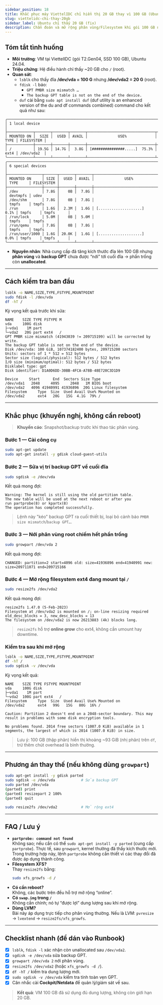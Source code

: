 ```yaml
---
sidebar_position: 18
title: Khắc phục máy ViettelIDC chỉ hiển thị 20 GB thay vì 100 GB (Ubuntu)
slug: viettelidc-chi-thay-20gb
sidebar_label: Ubuntu chỉ thấy 20 GB (fix)
description: Chẩn đoán và mở rộng phân vùng/Filesystem khi gói 100 GB nhưng hệ thống chỉ hiển thị ~20 GB. Kèm gợi ý công cụ quản lý/giám sát server.
---
```


## Tóm tắt tình huống

- **Môi trường**: VM tại ViettelIDC (gói T2.Gen04, SSD 100 GB), Ubuntu 24.04.
- **Triệu chứng**: Hệ điều hành chỉ thấy ~20 GB cho `/` (root).
- **Quan sát**:
  - `lsblk` cho thấy đĩa **/dev/vda = 100 G** nhưng **/dev/vda2 = 20 G** (root).
  - `fdisk -l` báo:
    - `GPT PMBR size mismatch …`
    - `The backup GPT table is not on the end of the device.`
  - `duf` cài bằng `sudo apt install duf` (duf utility is an enhanced version of the du and df commands combined) command cho kết quả như sau:

```
╭────────────────────────────────────────────────────────────────────────────────────────╮
│ 1 local device                                                                         │
├────────────┬───────┬───────┬───────┬───────────────────────────────┬──────┬────────────┤
│ MOUNTED ON │  SIZE │  USED │ AVAIL │              USE%             │ TYPE │ FILESYSTEM │
├────────────┼───────┼───────┼───────┼───────────────────────────────┼──────┼────────────┤
│ /          │ 19.5G │ 14.7G │  3.8G │ [###############.....]  75.3% │ ext4 │ /dev/vda2  │
╰────────────┴───────┴───────┴───────┴───────────────────────────────┴──────┴────────────╯
╭───────────────────────────────────────────────────────────────────────────────────────────────╮
│ 6 special devices                                                                             │
├────────────────┬──────┬───────┬───────┬───────────────────────────────┬──────────┬────────────┤
│ MOUNTED ON     │ SIZE │  USED │ AVAIL │              USE%             │ TYPE     │ FILESYSTEM │
├────────────────┼──────┼───────┼───────┼───────────────────────────────┼──────────┼────────────┤
│ /dev           │ 7.8G │    0B │  7.8G │                               │ devtmpfs │ udev       │
│ /dev/shm       │ 7.8G │    0B │  7.8G │                               │ tmpfs    │ tmpfs      │
│ /run           │ 1.6G │  2.3M │  1.6G │ [....................]   0.1% │ tmpfs    │ tmpfs      │
│ /run/lock      │ 5.0M │    0B │  5.0M │                               │ tmpfs    │ tmpfs      │
│ /run/qemu      │ 7.8G │    0B │  7.8G │                               │ tmpfs    │ tmpfs      │
│ /run/user/1000 │ 1.6G │ 20.0K │  1.6G │ [....................]   0.0% │ tmpfs    │ tmpfs      │
╰────────────────┴──────┴───────┴───────┴───────────────────────────────┴──────────┴────────────╯
```

- **Nguyên nhân**: Nhà cung cấp đã tăng kích thước đĩa lên 100 GB nhưng **phân vùng** và **backup GPT** chưa được “nới” tới cuối đĩa → phần trống còn **unallocated**.

---

## Cách kiểm tra ban đầu

```bash
lsblk -o NAME,SIZE,TYPE,FSTYPE,MOUNTPOINT
sudo fdisk -l /dev/vda
df -hT /
```

Kỳ vọng kết quả trước khi sửa:
```
NAME    SIZE TYPE FSTYPE M
vda     100G disk
├─vda1    1M part
└─vda2   20G part ext4   /
GPT PMBR size mismatch (41943039 != 209715199) will be corrected by write.
The backup GPT table is not on the end of the device.
Disk /dev/vda: 100 GiB, 107374182400 bytes, 209715200 sectors
Units: sectors of 1 * 512 = 512 bytes
Sector size (logical/physical): 512 bytes / 512 bytes
I/O size (minimum/optimal): 512 bytes / 512 bytes
Disklabel type: gpt
Disk identifier: D1A0D6DD-30BB-4FCA-A78B-48E720C3D1D9

Device     Start      End  Sectors Size Type
/dev/vda1   2048     4095     2048   1M BIOS boot
/dev/vda2   4096 41940991 41936896  20G Linux filesystem
Filesystem     Type  Size  Used Avail Use% Mounted on
/dev/vda2      ext4   20G   15G  4.1G  79% /

```

---

## Khắc phục (khuyến nghị, **không cần reboot**)

> **Khuyến cáo**: Snapshot/backup trước khi thao tác phân vùng.

### Bước 1 — Cài công cụ
```bash
sudo apt-get update
sudo apt-get install -y gdisk cloud-guest-utils
```

### Bước 2 — Sửa vị trí backup GPT về cuối đĩa
```bash
sudo sgdisk -e /dev/vda
```

Kết quả mong đợi:
```
Warning: The kernel is still using the old partition table.
The new table will be used at the next reboot or after you
run partprobe(8) or kpartx(8)
The operation has completed successfully.
```

> Lệnh này "kéo" backup GPT ra cuối thiết bị, loại bỏ cảnh báo `PMBR size mismatch`/`backup GPT…`.

### Bước 3 — Nới phân vùng root chiếm hết phần trống
```bash
sudo growpart /dev/vda 2
```

Kết quả mong đợi:
```
CHANGED: partition=2 start=4096 old: size=41936896 end=41940991 new: size=209711071 end=209715166
```

### Bước 4 — Mở rộng filesystem ext4 đang mount tại `/`
```bash
sudo resize2fs /dev/vda2
```

Kết quả mong đợi:
```
resize2fs 1.47.0 (5-Feb-2023)
Filesystem at /dev/vda2 is mounted on /; on-line resizing required
old_desc_blocks = 3, new_desc_blocks = 13
The filesystem on /dev/vda2 is now 26213883 (4k) blocks long.
```

> `resize2fs` hỗ trợ **online grow** cho ext4, không cần umount hay downtime.

### Kiểm tra sau khi mở rộng
```bash
lsblk -o NAME,SIZE,TYPE,FSTYPE,MOUNTPOINT
df -hT /
sudo sgdisk -v /dev/vda
```

Kỳ vọng kết quả:
```
NAME    SIZE TYPE FSTYPE MOUNTPOINT
vda     100G disk
├─vda1    1M part
└─vda2  100G part ext4   /
Filesystem     Type  Size  Used Avail Use% Mounted on
/dev/vda2      ext4   99G   15G   80G  16% /

Caution: Partition 2 doesn't end on a 2048-sector boundary. This may
result in problems with some disk encryption tools.

No problems found. 2014 free sectors (1007.0 KiB) available in 1
segments, the largest of which is 2014 (1007.0 KiB) in size.
```

> Lưu ý: 100 GB (thập phân) hiển thị khoảng ~93 GiB (nhị phân) trên `df`, trừ thêm chút overhead là bình thường.

---

## Phương án thay thế (nếu không dùng `growpart`)

```bash
sudo apt-get install -y gdisk parted
sudo sgdisk -e /dev/vda            # Sửa backup GPT
sudo parted /dev/vda
(parted) print
(parted) resizepart 2 100%
(parted) quit

sudo resize2fs /dev/vda2           # Mở rộng ext4
```

---

## FAQ / Lưu ý

- **`partprobe: command not found`**  
  Không sao; nếu cần có thể `sudo apt-get install -y parted` (cung cấp `partprobe`). Thực tế, sau `growpart`, kernel thường đã thấy kích thước mới. Trong trường hợp này, lệnh `partprobe` không cần thiết vì các thay đổi đã được áp dụng thành công.
- **Filesystem XFS?**  
  Thay `resize2fs` bằng:  
  ```bash
  sudo xfs_growfs -d /
  ```
- **Có cần reboot?**  
  Không, các bước trên đều hỗ trợ mở rộng “online”.
- **Có `swap.img` trong `/`**  
  Không cần chỉnh; nó tự “được lợi” dung lượng sau khi mở rộng.
- **Dùng LVM?**  
  Bài này áp dụng trực tiếp cho phân vùng thường. Nếu là LVM: `pvresize` → `lvextend` → `resize2fs/xfs_growfs`.

---

## Checklist nhanh (để dán vào Runbook)

- [x] `lsblk`, `fdisk -l` xác nhận còn unallocated sau `/dev/vda2`.  
- [x] `sgdisk -e /dev/vda` sửa backup GPT.  
- [x] `growpart /dev/vda 2` nới phân vùng.  
- [x] `resize2fs /dev/vda2` (hoặc `xfs_growfs -d /`).  
- [x] `df -hT /` kiểm tra dung lượng mới.  
- [x] `sudo sgdisk -v /dev/vda` kiểm tra tính toàn vẹn GPT.  
- [x] Cân nhắc cài **Cockpit/Netdata** để quản lý/giám sát về sau.

> **Kết quả**: VM 100 GB đã sử dụng đủ dung lượng, không còn giới hạn 20 GB.
